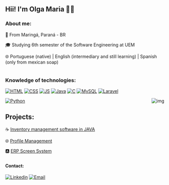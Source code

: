 
## Hii! I'm Olga Maria 👩‍💻

### About me:
🏡 From Maringá, Paraná - BR

🎓 Studying 6th semester of the Software Engineering at UEM

🌐 Portuguese (native) | English (intermediary and still learning) | Spanish (only from mexican soap)

<!--My resume: [![Curriculo](https://img.shields.io/badge/Made%20with-LaTeX-1f425f.svg)](https://www.overleaf.com/read/nbjgkmzhrmjz#2c374e)-->
#

<!--[![XXX]()]()-->
### Knowledge of technologies: 
[![HTML](https://img.shields.io/badge/HTML5-E34F26?style=for-the-badge&logo=html5&logoColor=white)]()
[![CSS](https://img.shields.io/badge/CSS3-1572B6?style=for-the-badge&logo=css3&logoColor=white)]()
[![JS](https://img.shields.io/badge/JavaScript-F7DF1E?style=for-the-badge&logo=javascript&logoColor=black)]()
[![Java](https://img.shields.io/badge/Java-ED8B00?style=for-the-badge&logo=openjdk&logoColor=white)]()
[![C](https://img.shields.io/badge/C-00599C?style=for-the-badge&logo=c&logoColor=white)]()
[![MySQL](https://img.shields.io/badge/MySQL-005C84?style=for-the-badge&logo=mysql&logoColor=white)]()
[![Laravel](https://img.shields.io/badge/Laravel-FF2D20?style=for-the-badge&logo=laravel&logoColor=white)]()
<!--[![AWS](https://img.shields.io/badge/Amazon_AWS-232F3E?style=for-the-badge&logo=amazon-aws&logoColor=white)]() -->
<!--[![Overleaf](https://img.shields.io/badge/Overleaf-47A141?style=for-the-badge&logo=Overleaf&logoColor=white)]() -->
[![Python](https://img.shields.io/badge/Python-FFD43B?style=for-the-badge&logo=python&logoColor=blue)]()
<img align="right" alt="img" src="https://i.pinimg.com/originals/9d/b1/3f/9db13f4f06bfa1600e970fd32f1851db.gif">

## Projects:
☕ [Inventory management software in JAVA](https://github.com/OlgaMariaS/Sistema_estoque_em_JAVA)<br/>

🌐 [Profile Management](https://github.com/OlgaMariaS/Profile_Management)<br/>

🅰️ [ERP Screen System](https://github.com/OlgaMariaS/Projeto-Menu)<br/>

##
#### Contact:
[![Linkedin](https://img.shields.io/badge/LinkedIn-0077B5?style=for-the-badge&logo=linkedin&logoColor=white)](https://www.linkedin.com/in/olga-maria/)
[![Email](https://img.shields.io/badge/Gmail-D14836?style=for-the-badge&logo=gmail&logoColor=white)](olgamariasssantos@gmail.com)

<!--![Olga GitHub stats](https://github-readme-stats.vercel.app/api?username=OlgaMariaS&show_icons=true&theme=radical)-->
